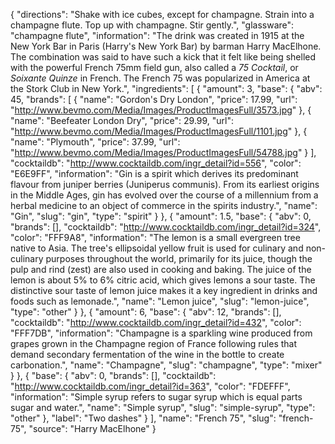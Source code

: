 {
    "directions": "Shake with ice cubes, except for champagne. Strain into a champagne flute. Top up with champagne. Stir gently.",
    "glassware": "champagne flute",
    "information": "The drink was created in 1915 at the New York Bar in Paris (Harry's New York Bar) by barman Harry MacElhone. The combination was said to have such a kick that it felt like being shelled with the powerful French 75mm field gun, also called a *75 Cocktail*, or *Soixante Quinze* in French. The French 75 was popularized in America at the Stork Club in New York.",
    "ingredients": [
        {
            "amount": 3,
            "base": {
                "abv": 45,
                "brands": [
                    {
                        "name": "Gordon's Dry London",
                        "price": 17.99,
                        "url": "http://www.bevmo.com/Media/Images/ProductImagesFull/3573.jpg"
                    },
                    {
                        "name": "Beefeater London Dry",
                        "price": 29.99,
                        "url": "http://www.bevmo.com/Media/Images/ProductImagesFull/1101.jpg"
                    },
                    {
                        "name": "Plymouth",
                        "price": 37.99,
                        "url": "http://www.bevmo.com/Media/Images/ProductImagesFull/54788.jpg"
                    }
                ],
                "cocktaildb": "http://www.cocktaildb.com/ingr_detail?id=556",
                "color": "E6E9FF",
                "information": "Gin is a spirit which derives its predominant flavour from juniper berries (Juniperus communis). From its earliest origins in the Middle Ages, gin has evolved over the course of a millennium from a herbal medicine to an object of commerce in the spirits industry.",
                "name": "Gin",
                "slug": "gin",
                "type": "spirit"
            }
        },
        {
            "amount": 1.5,
            "base": {
                "abv": 0,
                "brands": [],
                "cocktaildb": "http://www.cocktaildb.com/ingr_detail?id=324",
                "color": "FFF9A8",
                "information": "The lemon is a small evergreen tree native to Asia. The tree's ellipsoidal yellow fruit is used for culinary and non-culinary purposes throughout the world, primarily for its juice, though the pulp and rind (zest) are also used in cooking and baking. The juice of the lemon is about 5% to 6% citric acid, which gives lemons a sour taste. The distinctive sour taste of lemon juice makes it a key ingredient in drinks and foods such as lemonade.",
                "name": "Lemon juice",
                "slug": "lemon-juice",
                "type": "other"
            }
        },
        {
            "amount": 6,
            "base": {
                "abv": 12,
                "brands": [],
                "cocktaildb": "http://www.cocktaildb.com/ingr_detail?id=432",
                "color": "FFF7DB",
                "information": "Champagne is a sparkling wine produced from grapes grown in the Champagne region of France following rules that demand secondary fermentation of the wine in the bottle to create carbonation.",
                "name": "Champagne",
                "slug": "champagne",
                "type": "mixer"
            }
        },
        {
            "base": {
                "abv": 0,
                "brands": [],
                "cocktaildb": "http://www.cocktaildb.com/ingr_detail?id=363",
                "color": "FDEFFF",
                "information": "Simple syrup refers to sugar syrup which is equal parts sugar and water.",
                "name": "Simple syrup",
                "slug": "simple-syrup",
                "type": "other"
            },
            "label": "Two dashes"
        }
    ],
    "name": "French 75",
    "slug": "french-75",
    "source": "Harry MacElhone"
}